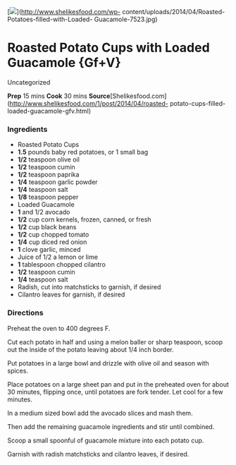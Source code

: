 ﻿

[![](../Images/1097499b-cccf-4a66-b6ea-0160622003b3.jpg)](http://www.shelikesfood.com/wp-
content/uploads/2014/04/Roasted-Potatoes-filled-with-Loaded-
Guacamole-7523.jpg)

#  Roasted Potato Cups with Loaded Guacamole {Gf+V}

Uncategorized

 **Prep** 15 mins **Cook** 30 mins
**Source**[Shelikesfood.com](http://www.shelikesfood.com/1/post/2014/04/roasted-
potato-cups-filled-loaded-guacamole-gfv.html)

###  Ingredients

  * Roasted Potato Cups
  *  **1.5** pounds baby red potatoes, or 1 small bag
  *  **1/2** teaspoon olive oil
  *  **1/2** teaspoon cumin
  *  **1/2** teaspoon paprika
  *  **1/4** teaspoon garlic powder
  *  **1/4** teaspoon salt
  *  **1/8** teaspoon pepper
  * Loaded Guacamole
  *  **1** and 1/2 avocado
  *  **1/2** cup corn kernels, frozen, canned, or fresh
  *  **1/2** cup black beans
  *  **1/2** cup chopped tomato
  *  **1/4** cup diced red onion
  *  **1** clove garlic, minced
  * Juice of 1/2 a lemon or lime
  *  **1** tablespoon chopped cilantro
  *  **1/2** teaspoon cumin
  *  **1/4** teaspoon salt
  * Radish, cut into matchsticks to garnish, if desired
  * Cilantro leaves for garnish, if desired

###  Directions

Preheat the oven to 400 degrees F.

Cut each potato in half and using a melon baller or sharp teaspoon, scoop out
the inside of the potato leaving about 1/4 inch border.

Put potatoes in a large bowl and drizzle with olive oil and season with
spices.

Place potatoes on a large sheet pan and put in the preheated oven for about 30
minutes, flipping once, until potatoes are fork tender. Let cool for a few
minutes.

In a medium sized bowl add the avocado slices and mash them.

Then add the remaining guacamole ingredients and stir until combined.

Scoop a small spoonful of guacamole mixture into each potato cup.

Garnish with radish matchsticks and cilantro leaves, if desired.


